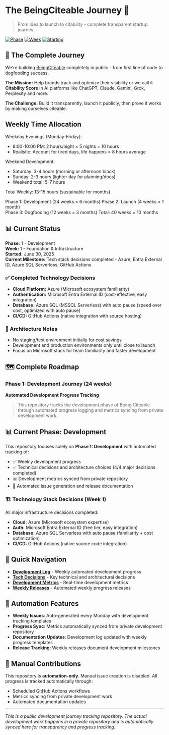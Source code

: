 # The BeingCiteable Journey 🎯

> From idea to launch to citability - complete transparent startup journey

[![Phase](https://img.shields.io/badge/Phase-1%20Development-blue)](./DEVELOPMENT_LOG.md)
[![Week](https://img.shields.io/badge/Week-1%20Foundation-green)]()
[![Starting](https://img.shields.io/badge/Starting-June%2030%202025-blue)]()

## 🚀 The Complete Journey

We're building [BeingCiteable](https://beingciteable.com) completely in public - from first line of code to dogfooding success.

**The Mission:** Help brands track and optimize their visibility or we call it **Citability Score** in AI platforms like ChatGPT, Claude, Gemini, Grok, Perplexity and more.

**The Challenge:** Build it transparently, launch it publicly, then prove it works by making ourselves citeable.

## Weekly Time Allocation
Weekday Evenings (Monday-Friday):
- 8:00-10:00 PM: 2 hours/night × 5 nights = 10 hours
- Realistic: Account for tired days, life happens = 8 hours average

Weekend Development:
- Saturday: 3-4 hours (morning or afternoon block)  
- Sunday: 2-3 hours (lighter day for planning/docs)
- Weekend total: 5-7 hours

Total Weekly: 13-15 hours (sustainable for months)

Phase 1: Development (24 weeks = 6 months)
Phase 2: Launch (4 weeks = 1 month)  
Phase 3: Dogfooding (12 weeks = 3 months)
Total: 40 weeks = 10 months

## 📊 Current Status

**Phase:** 1 - Development  
**Week:** 1 - Foundation & Infrastructure  
**Started:** June 30, 2025  
**Current Milestone:** Tech stack decisions completed - Azure, Entra External ID, Azure SQL Serverless, GitHub Actions

### ✅ Completed Technology Decisions
- **Cloud Platform:** Azure (Microsoft ecosystem familiarity)
- **Authentication:** Microsoft Entra External ID (cost-effective, easy integration)
- **Database:** Azure SQL (MSSQL Serverless) with auto pause (speed over cost, optimized with auto pause)
- **CI/CD:** GitHub Actions (native integration with source hosting)

### 📝 Architecture Notes
- No staging/test environment initially for cost savings
- Development and production environments only until close to launch
- Focus on Microsoft stack for team familiarity and faster development  

## 🗺️ Complete Roadmap

### Phase 1: Development Journey (24 weeks)

**Automated Development Progress Tracking**

> This repository tracks the development phase of Being Citeable through automated progress logging and metrics syncing from private development work.

## 📊 Current Phase: Development

This repository focuses solely on **Phase 1: Development** with automated tracking of:
- ✅ Weekly development progress
- ✅ Technical decisions and architecture choices (4/4 major decisions completed)
- 📊 Development metrics synced from private repository
- 🤖 Automated issue generation and release documentation

### 🏗️ Technology Stack Decisions (Week 1)
All major infrastructure decisions completed:
- **Cloud:** Azure (Microsoft ecosystem expertise)
- **Auth:** Microsoft Entra External ID (free tier, easy integration)
- **Database:** Azure SQL Serverless with auto pause (familiarity + cost optimization)
- **CI/CD:** GitHub Actions (native source code integration)

## 🔗 Quick Navigation

- **[Development Log](DEVELOPMENT_LOG.md)** - Weekly automated development progress
- **[Tech Decisions](TECH_DECISIONS.md)** - Key technical and architectural decisions
- **[Development Metrics](data/development-metrics.json)** - Real-time development metrics
- **[Weekly Releases](../../releases)** - Automated weekly progress releases

## 🤖 Automation Features

- **Weekly Issues**: Auto-generated every Monday with development tracking templates
- **Progress Sync**: Metrics automatically synced from private development repository  
- **Documentation Updates**: Development log updated with weekly progress templates
- **Release Tracking**: Weekly releases document development milestones

## 🚫 Manual Contributions

This repository is **automation-only**. Manual issue creation is disabled. All progress is tracked automatically through:
- Scheduled GitHub Actions workflows
- Metrics syncing from private development work
- Automated documentation updates

---

*This is a public development journey tracking repository. The actual development work happens in a private repository and is automatically synced here for transparency and progress tracking.*
